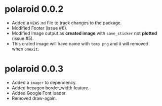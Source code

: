# polaroid 0.0.2

* Added a `NEWS.md` file to track changes to the package.
* Modified Footer (issue #6). 
* Modified Image output as **created image** with `save_sticker` not **plotted** (issue #5).
* This crated image will have name with `temp.png` and it will removed when `onexit`.

# polaroid 0.0.3

* Added a `imager` to dependency.
* Added hexagon border_width feature.
* Added Google Font loader. 
* Removed draw-again.

